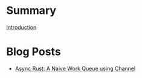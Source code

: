 # Summary

[Introduction](introduction.md)

# Blog Posts

- [Async Rust: A Naive Work Queue using Channel](posts/2023012501.md)